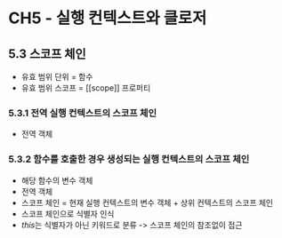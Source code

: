 # CH5 - 실행 컨텍스트와 클로저

## 5.3 스코프 체인
  - 유효 범위 단위 = 함수
  - 유효 범위 스코프 = [[scope]] 프로퍼티

### 5.3.1 전역 실행 컨텍스트의 스코프 체인
  - 전역 객체

### 5.3.2 함수를 호출한 경우 생성되는 실행 컨텍스트의 스코프 체인
  - 해당 함수의 변수 객체
  - 전역 객체
  - 스코프 체인 = 현재 실행 컨텍스트의 변수 객체 + 상위 컨텍스트의 스코프 체인
  - 스코프 체인으로 식별자 인식
  - *this*는 식별자가 아닌 키워드로 분류 -> 스코프 체인의 참조없이 접근